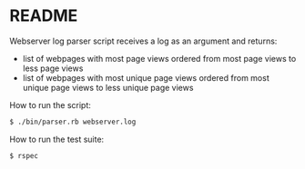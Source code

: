 # README
Webserver log parser script receives a log as an argument and returns:
- list of webpages with most page views ordered from most page views to less page views
- list of webpages with most unique page views ordered from most unique page views to less unique page views

How to run the script:
```sh
$ ./bin/parser.rb webserver.log
```

How to run the test suite:
```sh
$ rspec
```